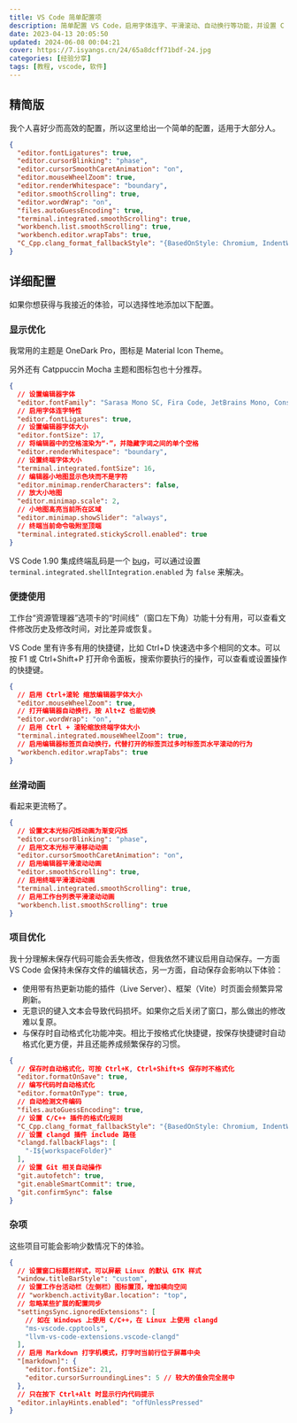 ```yaml
---
title: VS Code 简单配置项
description: 简单配置 VS Code，启用字体连字、平滑滚动、自动换行等功能，并设置 C 格式化风格，提升编辑器体验。
date: 2023-04-13 20:05:50
updated: 2024-06-08 00:04:21
cover: https://7.isyangs.cn/24/65a8dcff71bdf-24.jpg
categories: [经验分享]
tags: [教程, vscode, 软件]
---
```


## 精简版

我个人喜好少而高效的配置，所以这里给出一个简单的配置，适用于大部分人。

```json [%APPDATA%/Code/User/settings.json]
{
  "editor.fontLigatures": true,
  "editor.cursorBlinking": "phase",
  "editor.cursorSmoothCaretAnimation": "on",
  "editor.mouseWheelZoom": true,
  "editor.renderWhitespace": "boundary",
  "editor.smoothScrolling": true,
  "editor.wordWrap": "on",
  "files.autoGuessEncoding": true,
  "terminal.integrated.smoothScrolling": true,
  "workbench.list.smoothScrolling": true,
  "workbench.editor.wrapTabs": true,
  "C_Cpp.clang_format_fallbackStyle": "{BasedOnStyle: Chromium, IndentWidth: 4}"
}
```

## 详细配置

如果你想获得与我接近的体验，可以选择性地添加以下配置。

### 显示优化

我常用的主题是 OneDark Pro，图标是 Material Icon Theme。

另外还有 Catppuccin Mocha 主题和图标包也十分推荐。

```json [%APPDATA%/Code/User/settings.json]
{
  // 设置编辑器字体
  "editor.fontFamily": "Sarasa Mono SC, Fira Code, JetBrains Mono, Consolas, 'monospace', system-ui, monospace, Symbols Nerd Font, JetBrainsMono Nerd Font, Hack Nerd Font",
  // 启用字体连字特性
  "editor.fontLigatures": true,
  // 设置编辑器字体大小
  "editor.fontSize": 17,
  // 将编辑器中的空格渲染为“·”，并隐藏字词之间的单个空格
  "editor.renderWhitespace": "boundary",
  // 设置终端字体大小
  "terminal.integrated.fontSize": 16,
  // 编辑器小地图显示色块而不是字符
  "editor.minimap.renderCharacters": false,
  // 放大小地图
  "editor.minimap.scale": 2,
  // 小地图高亮当前所在区域
  "editor.minimap.showSlider": "always",
  // 终端当前命令吸附至顶端
  "terminal.integrated.stickyScroll.enabled": true
}
```

VS Code 1.90 集成终端乱码是一个 [<i class='fa-brands fa-github'></i> bug](https://github.com/microsoft/vscode/issues/211922)，可以通过设置 `terminal.integrated.shellIntegration.enabled` 为 `false` 来解决。

### 便捷使用

工作台“资源管理器”选项卡的“时间线”（窗口左下角）功能十分有用，可以查看文件修改历史及修改时间，对比差异或恢复。

VS Code 里有许多有用的快捷键，比如 Ctrl+D 快速选中多个相同的文本。可以按 F1 或 Ctrl+Shift+P 打开命令面板，搜索你要执行的操作，可以查看或设置操作的快捷键。

```json [%APPDATA%/Code/User/settings.json]
{
  // 启用 Ctrl+滚轮 缩放编辑器字体大小
  "editor.mouseWheelZoom": true,
  // 打开编辑器自动换行，按 Alt+Z 也能切换
  "editor.wordWrap": "on",
  // 启用 Ctrl + 滚轮缩放终端字体大小
  "terminal.integrated.mouseWheelZoom": true,
  // 启用编辑器标签页自动换行，代替打开的标签页过多时标签页水平滚动的行为
  "workbench.editor.wrapTabs": true
}
```

### 丝滑动画

看起来更流畅了。

```json [%APPDATA%/Code/User/settings.json]
{
  // 设置文本光标闪烁动画为渐变闪烁
  "editor.cursorBlinking": "phase",
  // 启用文本光标平滑移动动画
  "editor.cursorSmoothCaretAnimation": "on",
  // 启用编辑器平滑滚动动画
  "editor.smoothScrolling": true,
  // 启用终端平滑滚动动画
  "terminal.integrated.smoothScrolling": true,
  // 启用工作台列表平滑滚动动画
  "workbench.list.smoothScrolling": true
}
```

### 项目优化

我十分理解未保存代码可能会丢失修改，但我依然不建议启用自动保存。一方面 VS Code 会保持未保存文件的编辑状态，另一方面，自动保存会影响以下体验：

- 使用带有热更新功能的插件（Live Server）、框架（Vite）时页面会频繁异常刷新。
- 无意识的键入文本会导致代码损坏。如果你之后关闭了窗口，那么做出的修改难以复原。
- 与保存时自动格式化功能冲突。相比于按格式化快捷键，按保存快捷键时自动格式化更方便，并且还能养成频繁保存的习惯。

```json [%APPDATA%/Code/User/settings.json]
{
  // 保存时自动格式化，可按 Ctrl+K, Ctrl+Shift+S 保存时不格式化
  "editor.formatOnSave": true,
  // 编写代码时自动格式化
  "editor.formatOnType": true,
  // 自动检测文件编码
  "files.autoGuessEncoding": true,
  // 设置 C/C++ 插件的格式化规则
  "C_Cpp.clang_format_fallbackStyle": "{BasedOnStyle: Chromium, IndentWidth: 4}",
  // 设置 clangd 插件 include 路径
  "clangd.fallbackFlags": [
    "-I${workspaceFolder}"
  ],
  // 设置 Git 相关自动操作
  "git.autofetch": true,
  "git.enableSmartCommit": true,
  "git.confirmSync": false
}
```

### 杂项

这些项目可能会影响少数情况下的体验。

```json [%APPDATA%/Code/User/settings.json]
{
  // 设置窗口标题栏样式，可以屏蔽 Linux 的默认 GTK 样式
  "window.titleBarStyle": "custom",
  // 设置工作台活动栏（左侧栏）图标置顶，增加横向空间
  // "workbench.activityBar.location": "top",
  // 忽略某些扩展的配置同步
  "settingsSync.ignoredExtensions": [
    // 如在 Windows 上使用 C/C++，在 Linux 上使用 clangd
    "ms-vscode.cpptools",
    "llvm-vs-code-extensions.vscode-clangd"
  ],
  // 启用 Markdown 打字机模式，打字时当前行位于屏幕中央
  "[markdown]": {
    "editor.fontSize": 21,
    "editor.cursorSurroundingLines": 5 // 较大的值会完全居中
  },
  // 只在按下 Ctrl+Alt 时显示行内代码提示
  "editor.inlayHints.enabled": "offUnlessPressed"
}
```
